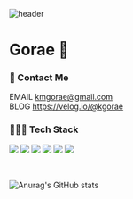 ![header](https://capsule-render.vercel.app/api?type=waving&color=0:92fe9d,100:00c9ff)
<h1>Gorae 🐳</h1>
<h3>💌 Contact Me</h3>

<span>EMAIL</span>
<a href="mailto:kmgorae@gmail.com"> kmgorae@gmail.com</a>
</br>
<span>BLOG</span>
<a href="https://velog.io/@kgorae"> https://velog.io/@kgorae</a>

<h3>👩🏻‍💻 Tech Stack</h3>

<img src="https://img.shields.io/badge/HTML5-E34F26?style-for-the-badge&logo=HTML5&logoColor=white"/> <img src="https://img.shields.io/badge/JavaScript-F7DF1E?style-for-the-badge&logo=JavaScript&logoColor=white"/> <img src="https://img.shields.io/badge/React-61DAFB?style-for-the-badge&logo=React&logoColor=white"/> <img src="https://img.shields.io/badge/CSS3-1572B6?style-for-the-badge&logo=CSS3&logoColor=white"/> <img src="https://img.shields.io/badge/PostCSS-DD3A0A?style-for-the-badge&logo=PostCSS&logoColor=white"/> <img src="https://img.shields.io/badge/Scss-CC6699?style-for-the-badge&logo=Sass&logoColor=white"/>

</br>

![Anurag's GitHub stats](https://github-readme-stats.vercel.app/api?username=kimmsoll&show_icons=true&theme=tokyonight)
